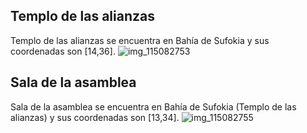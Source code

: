 ## Templo de las alianzas
Templo de las alianzas se encuentra en Bahía de Sufokia y sus coordenadas son [14,36].
![img_115082753](https://media.discordapp.net/attachments/1115311447145193482/1115320630049521704/115082753.jpg)

## Sala de la asamblea
Sala de la asamblea se encuentra en Bahía de Sufokia (Templo de las alianzas) y sus coordenadas son [13,34].
![img_115082755](https://media.discordapp.net/attachments/1115311447145193482/1115320649209106573/115082755.jpg)